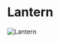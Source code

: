 <h1>Lantern</h2>

![Lantern](https://github.com/TaurusDaBull/Capstone-Lantern-/assets/122051465/fcde23fc-247a-4710-a7d1-1c59082d454e)
